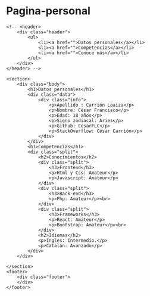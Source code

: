 # Pagina-personal
<html lang="en">
<head>
    <meta charset="UTF-8">
    <meta name="viewport" content="width=device-width, initial-scale=1.0">
    <meta http-equiv="X-UA-Compatible" content="ie=edge">
    <link rel="stylesheet" href="./styles/main.css">
    <title>Pagina personal</title>
</head>
<body>

    <!-- <header>
        <div class="header">
            <ul>
                <li><a href="">Datos personales</a></li>  
                <li><a href="">Competencias</a></li>	
                <li><a href="">Conoce más</a></li>	
            </ul>
        </div>
    </header> -->

    <section>
        <div class="body">
            <h1>Datos personales</h1>  
            <div class="data">   
                <div class="info">
                    <p>Apellido : Carrión Loaiza</p>    
                    <p>Nombre: César Francisco</p> 		
                    <p>Edad: 18 años</p>		
                    <p>Signo zodiacal: Aries</p>   
                    <p>Github: CesarFLC</p>   
                    <p>StackOverflow: César Carrión</p>
                </div>
            </div>
            <h1>Competencias</h1> 				
            <div class="split">
                <h2>Conocimientos</h2>			
                <div class="split">
                    <h3>Frontend</h3>							
                    <p>Html y Css: Amateur</p>	
                    <p>Javascript: Amateur</p>	
                </div>			
                <div class="split">
                    <h3>Back-end</h3>				
                    <p>Php: Amateur</p><br>			
                </div>
                <div class="split">
                    <h3>Frameworks</h3>
                    <p>React: Amateur</p>
                    <p>Bootstrap: Amateur</p><br>
                </div>
                <h2>Idiomas</h2>
                <p>Ingles: Intermedio.</p>
                <p>Catalán: Avanzado</p>
            </div>
        </div>

    </section>
    <footer>
        <div class="footer">
        </div>
    </footer>

</body>
</html>

